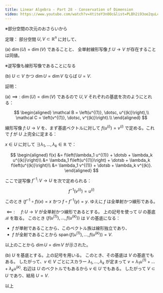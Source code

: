 ```yaml
---
title: Linear Algebra - Part 28 - Conservation of Dimension
video: https://www.youtube.com/watch?v=XtiteY3n0Oc&list=PLBh2i93oe2quLc5zaxD0WHzQTGrXMwAI6&index=28
---
```


※部分空間の次元のおさらいから

定理：
部分空間 $U, V \subset \mathbb R^n$ に対して、

$\text{(a)}$ $\dim(U) = \dim(V)$ であることと、
全単射線形写像 ${f \colon U \longrightarrow V}$ が存在することは同値。

※逆写像も線形写像であることになる

$\text{(b)}$ ${U \subset V}$ かつ ${\dim U = \dim V}$ ならば ${U = V.}$

証明：

${\text{(a)} \implies:}$
$\dim(U) = \dim(V)$ であるので $U, V$ それぞれの基底を次のようにとれる：

$$
\begin{aligned}
\mathcal B = \left(u^{(1)}, \dotsc, u^{(k)}\right),\\
\mathcal C = \left(v^{(1)}, \dotsc, v^{(k)}\right).\\
\end{aligned}
$$

線形写像 ${f \colon U \longrightarrow V}$ を、まず基底ベクトルに対して
${f\left(u^{(i)}\right) = v^{(i)}}$ で定める。これで $f$ が $U$ 上完全に定まる：

${x \in U}$ に対して $\exists \lambda_1, \dotsc, \lambda_k \in \mathbb R$ で：

$$
\begin{aligned}
f(x) &= f\left(\lambda_1 u^{(1)} + \dotsb + \lambda_k u^{(k)}\right)\\
&= \lambda_1 f\left(u^{(1)}\right) + \dotsb + \lambda_k f\left(u^{(k)}\right)\\
&= \lambda_1 v^{(1)} + \dotsb + \lambda_k v^{(k)}.
\end{aligned}
$$

ここで逆写像 ${f^{-1} \colon V \longrightarrow U}$ を次で定められる：

$$
f^{-1}\left(v^{(i)}\right) = u^{(i)}
$$

このとき ${(f^{-1} \circ f)(x) = x}$ かつ ${f\circ f^{-1}(y) = y.}$
ゆえに $f$ は全単射かつ線形である。

$\impliedby:\quad$ ${f \colon U \longrightarrow V}$ が全単射かつ線形であるとする。
上の記号を使って $U$ の基底 $\mathcal B$ を取る。
このとき $\left(f(u^{(1)}), \dotsc, f(u^{(k)})\right)$ は $V$ の基底になる：

* $f$ が単射であることから、このベクトル族は線形独立であり、
* $f$ が全射であることから ${\operatorname{span}\left(f\left(u^{(1)}\right), \dotsc, f\left(u^{(k)}\right)\right) = V.}$

以上のことから $\dim U = \dim V$ が示された。

$\text{(b)}$ $U$ を基底とする。上の記号を用いる。
このとき、その基底は $V$ の基底でもある。
したがって、${v \in V}$ ごとにスカラー $\lambda_1, \dotsc, \lambda_k$ が定まって
${v = \lambda_1 u^{(1)} + \dotsc + \lambda_k u^{(k)}.}$
右辺は $U$ のベクトルでもあるから ${v \in U}$ でもある。
したがって ${V \subset U}$ であり、結局 ${U = V.}$

以上
